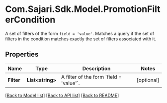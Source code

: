 # Com.Sajari.Sdk.Model.PromotionFilterCondition
A set of filters of the form `field = 'value'`. Matches a query if the set of filters in the condition matches exactly the set of filters associated with it.

## Properties

Name | Type | Description | Notes
------------ | ------------- | ------------- | -------------
**Filter** | **List&lt;string&gt;** | A filter of the form &#x60;field &#x3D; &#39;value&#39;&#x60;. | [optional] 

[[Back to Model list]](../README.md#documentation-for-models) [[Back to API list]](../README.md#documentation-for-api-endpoints) [[Back to README]](../README.md)

